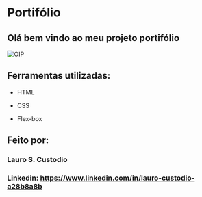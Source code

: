 # Portifólio

## Olá bem vindo ao meu projeto portifólio


![OIP](https://github.com/Lro7/portfolio/assets/162516198/e1161809-c905-4606-9c45-f60d3e667bc5)

## Ferramentas utilizadas:

* HTML

* CSS

* Flex-box

## Feito por:

### Lauro S. Custodio

### Linkedin: https://www.linkedin.com/in/lauro-custodio-a28b8a8b

```
